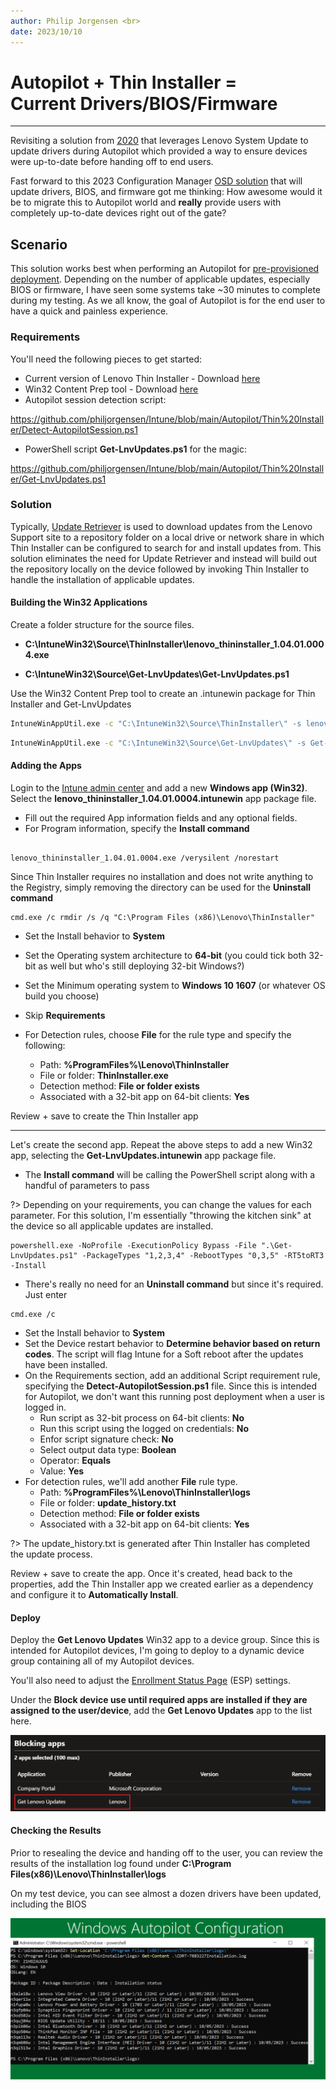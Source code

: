 ```yaml
---
author: Philip Jorgensen <br>
date: 2023/10/10
---
```


# Autopilot + Thin Installer = <br> Current Drivers/BIOS/Firmware

---

Revisiting a solution from [2020](https://blog.lenovocdrt.com/#/2020/ap_su) that leverages Lenovo System Update to update drivers during Autopilot which provided a way to ensure devices were up-to-date before handing off to end users.

Fast forward to this 2023 Configuration Manager [OSD solution](https://blog.lenovocdrt.com/#/2023/scripted_repo_creation) that will update drivers, BIOS, and firmware got me thinking: How awesome would it be to migrate this to Autopilot world and **really** provide users with completely up-to-date devices right out of the gate?

## Scenario

This solution works best when performing an Autopilot for [pre-provisioned deployment](https://learn.microsoft.com/autopilot/pre-provision). Depending on the number of applicable updates, especially BIOS or firmware, I have seen some systems take ~30 minutes to complete during my testing. As we all know, the goal of Autopilot is for the end user to have a quick and painless experience.

### Requirements

You'll need the following pieces to get started:

- Current version of Lenovo Thin Installer - Download [here](https://support.lenovo.com/solutions/HT037099)
- Win32 Content Prep tool - Download [here](https://github.com/microsoft/Microsoft-Win32-Content-Prep-Tool)
- Autopilot session detection script:

https://github.com/philjorgensen/Intune/blob/main/Autopilot/Thin%20Installer/Detect-AutopilotSession.ps1

- PowerShell script  **Get-LnvUpdates.ps1** for the magic: 

https://github.com/philjorgensen/Intune/blob/main/Autopilot/Thin%20Installer/Get-LnvUpdates.ps1

### Solution

Typically, [Update Retriever](https://docs.lenovocdrt.com/#/su/su_top) is used to download updates from the Lenovo Support site to a repository folder on a local drive or network share in which Thin Installer can be configured to search for and install updates from. This solution eliminates the need for Update Retriever and instead will build out the repository locally on the device followed by invoking Thin Installer to handle the installation of applicable updates.

#### Building the Win32 Applications

Create a folder structure for the source files.

- **C:\IntuneWin32\Source\ThinInstaller\lenovo_thininstaller_1.04.01.0004.exe**

- **C:\IntuneWin32\Source\Get-LnvUpdates\Get-LnvUpdates.ps1**

Use the Win32 Content Prep tool to create an .intunewin package for Thin Installer and Get-LnvUpdates

```cmd
IntuneWinAppUtil.exe -c "C:\IntuneWin32\Source\ThinInstaller\" -s lenovo_thininstaller_1.04.01.0004.exe -o C:\IntuneWin32\Output -q
```

```cmd
IntuneWinAppUtil.exe -c "C:\IntuneWin32\Source\Get-LnvUpdates\" -s Get-LnvUpdates.ps1 -o C:\IntuneWin32\Output -q
```

#### Adding the Apps

Login to the [Intune admin center](https://intune.microsoft.com/#view/Microsoft_Intune_DeviceSettings/AppsWindowsMenu/~/windowsApps) and add a new **Windows app (Win32)**. Select the **lenovo_thininstaller_1.04.01.0004.intunewin** app package file.

- Fill out the required App information fields and any optional fields.
- For Program information, specify the **Install command**

```dos

lenovo_thininstaller_1.04.01.0004.exe /verysilent /norestart
```

Since Thin Installer requires no installation and does not write anything to the Registry, simply removing the directory can be used for the **Uninstall command**

```dos
cmd.exe /c rmdir /s /q "C:\Program Files (x86)\Lenovo\ThinInstaller"
```

- Set the Install behavior to **System**

- Set the Operating system architecture to **64-bit** (you could tick both 32-bit as well but who's still deploying 32-bit Windows?)
- Set the Minimum operating system to **Windows 10 1607** (or whatever OS build you choose)
- Skip **Requirements**
- For Detection rules, choose **File** for the rule type and specify the following:
  - Path: **%ProgramFiles%\Lenovo\ThinInstaller**
  - File or folder: **ThinInstaller.exe**
  - Detection method: **File or folder exists**
  - Associated with a 32-bit app on 64-bit clients: **Yes**

Review + save to create the Thin Installer app

---

Let's create the second app. Repeat the above steps to add a new Win32 app, selecting the **Get-LnvUpdates.intunewin** app package file.

- The **Install command** will be calling the PowerShell script along with a handful of parameters to pass

?> Depending on your requirements, you can change the values for each parameter. For this solution, I'm essentially "throwing the kitchen sink" at the device so all applicable updates are installed.

```dos
powershell.exe -NoProfile -ExecutionPolicy Bypass -File ".\Get-LnvUpdates.ps1" -PackageTypes "1,2,3,4" -RebootTypes "0,3,5" -RT5toRT3 -Install
```

- There's really no need for an **Uninstall command** but since it's required. Just enter

```dos
cmd.exe /c
```

- Set the Install behavior to **System**
- Set the Device restart behavior to **Determine behavior based on return codes**. The script will flag Intune for a Soft reboot after the updates have been installed.
- On the Requirements section, add an additional Script requirement rule, specifying the **Detect-AutopilotSession.ps1** file. Since this is intended for Autopilot, we don't want this running post deployment when a user is logged in.
  - Run script as 32-bit process on 64-bit clients: **No**
  - Run this script using the logged on credentials: **No**
  - Enfor script signature check: **No**
  - Select output data type: **Boolean**
  - Operator: **Equals**
  - Value: **Yes**
- For detection rules, we'll add another **File** rule type.
  - Path: **%ProgramFiles%\Lenovo\ThinInstaller\logs**
  - File or folder: **update_history.txt**
  - Detection method: **File or folder exists**
  - Associated with a 32-bit app on 64-bit clients: **Yes**

?> The update_history.txt is generated after Thin Installer has completed the update process.

Review + save to create the app. Once it's created, head back to the properties, add the Thin Installer app we created earlier as a dependency and configure it to **Automatically Install**.

#### Deploy

Deploy the **Get Lenovo Updates** Win32 app to a device group. Since this is intended for Autopilot devices, I'm going to deploy to a dynamic device group containing all of my Autopilot devices.

You'll also need to adjust the [Enrollment Status Page](https://learn.microsoft.com/autopilot/enrollment-status) (ESP) settings.

Under the **Block device use until required apps are installed if they are assigned to the user/device**, add the **Get Lenovo Updates** app to the list here.

![ESP](../img/2023/ap_ti/image1.jpg)

#### Checking the Results

Prior to resealing the device and handing off to the user, you can review the results of the installation log found under **C:\Program Files(x86)\Lenovo\ThinInstaller\logs**

On my test device, you can see almost a dozen drivers have been updated, including the BIOS

![Results](../img/2023/ap_ti/image2.jpg)
